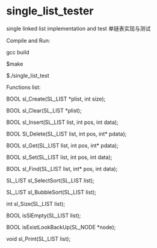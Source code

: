 # single_list_tester
single linked list implementation and test
单链表实现与测试

Compile and Run:

gcc build

$make

$./single_list_test


Functions list:

BOOL sl_Create(SL_LIST *plist, int size);

BOOL sl_Clear(SL_LIST *plist);

BOOL sl_Insert(SL_LIST list, int pos, int data);

BOOL Sl_Delete(SL_LIST list, int pos, int* pdata);

BOOL sl_Get(SL_LIST list, int pos, int* pdata);

BOOL sl_Set(SL_LIST list, int pos, int data);

BOOL sl_Find(SL_LIST list, int* pos, int data);

SL_LIST sl_SelectSort(SL_LIST list);

SL_LIST sl_BubbleSort(SL_LIST list);

int sl_Size(SL_LIST list);

BOOL isSlEmpty(SL_LIST list);

BOOL isExistLookBackUp(SL_NODE *node);

void sl_Print(SL_LIST list);
